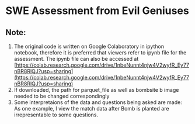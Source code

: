 # SWE Assessment from Evil Geniuses


## Note:

1. The original code is written on Google Colaboratory in ipython notebook, therefore it is preferred that viewers refer to ipynb file for the assessment. 
The ipynb file can also be accessed at [https://colab.research.google.com/drive/1nbeNunnt4njw4V2wyfR_Ey77nBR8RlQJ?usp=sharing](https://colab.research.google.com/drive/1nbeNunnt4njw4V2wyfR_Ey77nBR8RlQJ?usp=sharing)
2. If downloaded, the path for parquet_file as well as bombsite b image needed to be changed correspondingly
3. Some interpretaions of the data and questions being asked are made: As one example, I view the match data after Bomb is planted are irrepresentable to some questions.


